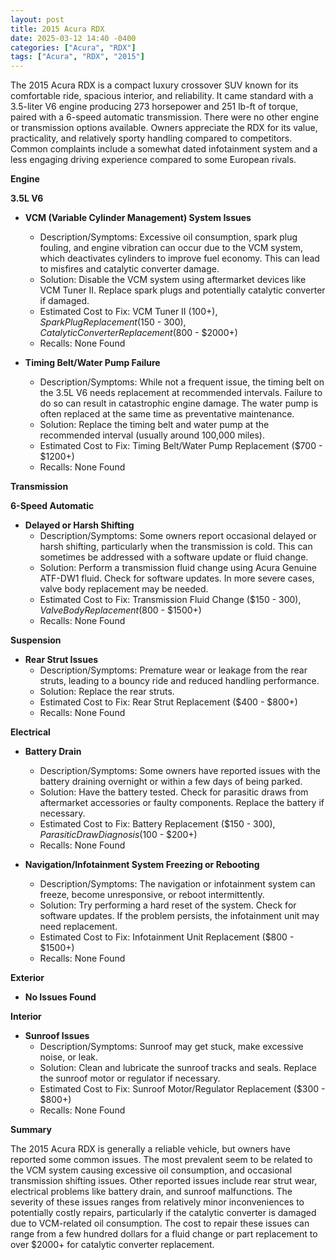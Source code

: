 ```yaml
---
layout: post
title: 2015 Acura RDX
date: 2025-03-12 14:40 -0400
categories: ["Acura", "RDX"]
tags: ["Acura", "RDX", "2015"]
---
```

The 2015 Acura RDX is a compact luxury crossover SUV known for its comfortable ride, spacious interior, and reliability. It came standard with a 3.5-liter V6 engine producing 273 horsepower and 251 lb-ft of torque, paired with a 6-speed automatic transmission. There were no other engine or transmission options available. Owners appreciate the RDX for its value, practicality, and relatively sporty handling compared to competitors. Common complaints include a somewhat dated infotainment system and a less engaging driving experience compared to some European rivals.

**Engine**

**3.5L V6**

*   **VCM (Variable Cylinder Management) System Issues**
    *   Description/Symptoms: Excessive oil consumption, spark plug fouling, and engine vibration can occur due to the VCM system, which deactivates cylinders to improve fuel economy. This can lead to misfires and catalytic converter damage.
    *   Solution: Disable the VCM system using aftermarket devices like VCM Tuner II. Replace spark plugs and potentially catalytic converter if damaged.
    *   Estimated Cost to Fix: VCM Tuner II ($100+), Spark Plug Replacement ($150 - $300), Catalytic Converter Replacement ($800 - $2000+)
    *   Recalls: None Found

*   **Timing Belt/Water Pump Failure**
    *   Description/Symptoms: While not a frequent issue, the timing belt on the 3.5L V6 needs replacement at recommended intervals. Failure to do so can result in catastrophic engine damage. The water pump is often replaced at the same time as preventative maintenance.
    *   Solution: Replace the timing belt and water pump at the recommended interval (usually around 100,000 miles).
    *   Estimated Cost to Fix: Timing Belt/Water Pump Replacement ($700 - $1200+)
    *   Recalls: None Found

**Transmission**

**6-Speed Automatic**

*   **Delayed or Harsh Shifting**
    *   Description/Symptoms: Some owners report occasional delayed or harsh shifting, particularly when the transmission is cold. This can sometimes be addressed with a software update or fluid change.
    *   Solution: Perform a transmission fluid change using Acura Genuine ATF-DW1 fluid. Check for software updates. In more severe cases, valve body replacement may be needed.
    *   Estimated Cost to Fix: Transmission Fluid Change ($150 - $300), Valve Body Replacement ($800 - $1500+)
    *   Recalls: None Found

**Suspension**

*   **Rear Strut Issues**
    *   Description/Symptoms: Premature wear or leakage from the rear struts, leading to a bouncy ride and reduced handling performance.
    *   Solution: Replace the rear struts.
    *   Estimated Cost to Fix: Rear Strut Replacement ($400 - $800+)
    *   Recalls: None Found

**Electrical**

*   **Battery Drain**
    *   Description/Symptoms: Some owners have reported issues with the battery draining overnight or within a few days of being parked.
    *   Solution: Have the battery tested. Check for parasitic draws from aftermarket accessories or faulty components. Replace the battery if necessary.
    *   Estimated Cost to Fix: Battery Replacement ($150 - $300), Parasitic Draw Diagnosis ($100 - $200+)
    *   Recalls: None Found

*   **Navigation/Infotainment System Freezing or Rebooting**
    * Description/Symptoms: The navigation or infotainment system can freeze, become unresponsive, or reboot intermittently.
    * Solution: Try performing a hard reset of the system. Check for software updates. If the problem persists, the infotainment unit may need replacement.
    * Estimated Cost to Fix: Infotainment Unit Replacement ($800 - $1500+)
    * Recalls: None Found

**Exterior**

*   **No Issues Found**

**Interior**

*   **Sunroof Issues**
    *   Description/Symptoms: Sunroof may get stuck, make excessive noise, or leak.
    *   Solution: Clean and lubricate the sunroof tracks and seals. Replace the sunroof motor or regulator if necessary.
    *   Estimated Cost to Fix: Sunroof Motor/Regulator Replacement ($300 - $800+)
    *   Recalls: None Found

**Summary**

The 2015 Acura RDX is generally a reliable vehicle, but owners have reported some common issues. The most prevalent seem to be related to the VCM system causing excessive oil consumption, and occasional transmission shifting issues. Other reported issues include rear strut wear, electrical problems like battery drain, and sunroof malfunctions. The severity of these issues ranges from relatively minor inconveniences to potentially costly repairs, particularly if the catalytic converter is damaged due to VCM-related oil consumption. The cost to repair these issues can range from a few hundred dollars for a fluid change or part replacement to over $2000+ for catalytic converter replacement.

